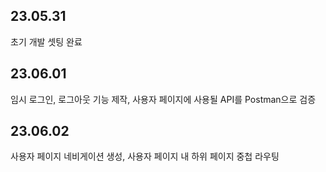 ## 23.05.31

초기 개발 셋팅 완료

## 23.06.01

임시 로그인, 로그아웃 기능 제작, 사용자 페이지에 사용될 API를 Postman으로 검증

## 23.06.02

사용자 페이지 네비게이션 생성, 사용자 페이지 내 하위 페이지 중첩 라우팅

